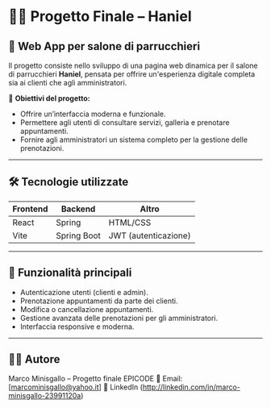 # 💇‍♀️ Progetto Finale – Haniel

## 🧴 Web App per salone di parrucchieri

Il progetto consiste nello sviluppo di una pagina web dinamica per il salone di parrucchieri **Haniel**, pensata per offrire un'esperienza digitale completa sia ai clienti che agli amministratori.

🎯 **Obiettivi del progetto:**
- Offrire un’interfaccia moderna e funzionale.
- Permettere agli utenti di consultare servizi, galleria e prenotare appuntamenti.
- Fornire agli amministratori un sistema completo per la gestione delle prenotazioni.

---

## 🛠️ Tecnologie utilizzate

| Frontend | Backend  | Altro     |
|----------|----------|-----------|
| React    | Spring   | HTML/CSS  |
| Vite     | Spring Boot | JWT (autenticazione) |

---

## 🔐 Funzionalità principali

- Autenticazione utenti (clienti e admin).
- Prenotazione appuntamenti da parte dei clienti.
- Modifica o cancellazione appuntamenti.
- Gestione avanzata delle prenotazioni per gli amministratori.
- Interfaccia responsive e moderna.

---

## 👨‍🎓 Autore
Marco Minisgallo – Progetto finale EPICODE
📧 Email: [marcominisgallo@yahoo.it]
🔗 LinkedIn (http://linkedin.com/in/marco-minisgallo-23991120a)
